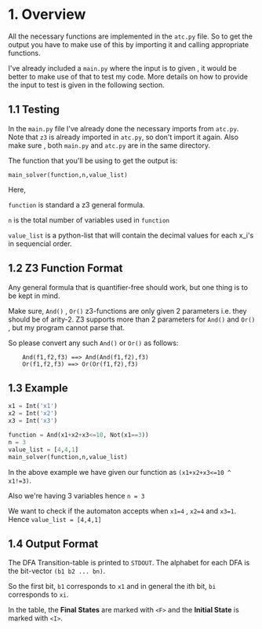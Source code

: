 

# 1. Overview
All the necessary functions are implemented in the `atc.py` file. So to get the output you have to make use of this by importing it and calling appropriate functions.

I've already included a `main.py` where the input is to given , it would be better to make use of that to test my code. More details on how to provide the input to test is given in the following section.



## 1.1 Testing

In the `main.py` file I've already done the necessary imports from `atc.py`. Note that `z3` is already imported in `atc.py`, so don't import it again. Also make sure , both `main.py` and `atc.py` are in the same directory.

The function that you'll be using to get the output is:
```python3
main_solver(function,n,value_list)
```
Here,

`function` is standard a z3 general formula.

`n` is the total number of variables used in `function`

`value_list` is a python-list that will contain the decimal values for each x_i's in sequencial order. 

## 1.2 Z3 Function Format

Any general formula that is quantifier-free should work, but one thing is to be kept in mind.

Make sure, `And()` , `Or()` z3-functions are only given 2 parameters i.e. they should be of arity-2.  Z3 supports more than 2 parameters for `And()` and `Or()` , but my program cannot parse that.

So please convert any such `And()` or `Or()` as follows:

```
    And(f1,f2,f3) ==> And(And(f1,f2),f3)
    Or(f1,f2,f3) ==> Or(Or(f1,f2),f3)
```


## 1.3 Example
```python
x1 = Int('x1')
x2 = Int('x2')
x3 = Int('x3')

function = And(x1+x2+x3<=10, Not(x1==3))
n = 3
value_list = [4,4,1]
main_solver(function,n,value_list)
```
In the above example we have given our function as `(x1+x2+x3<=10 ^ x1!=3)`.

Also we're having 3 variables hence `n = 3`

We want to check if the automaton accepts when `x1=4` , `x2=4` and `x3=1`. Hence `value_list = [4,4,1]` 

## 1.4 Output Format

The DFA Transition-table is printed to `STDOUT`. The alphabet for each DFA is the bit-vector `(b1 b2 ... bn)`.

So the first bit, `b1` corresponds to `x1` and in general the ith bit, `bi` corresponds to `xi`.

In the table, the **Final States** are marked with `<F>` and the **Initial State** is marked with `<I>`.






